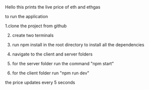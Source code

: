Hello this prints the live price of eth and ethgas 

to run the application

1.clone the project from github

2. create two terminals

3. run npm install in the root directory to install all the dependencies

4. navigate to the client and server folders

5. for the server folder run the command "npm start"

6. for the client folder run "npm run dev"

the price updates every 5 seconds
